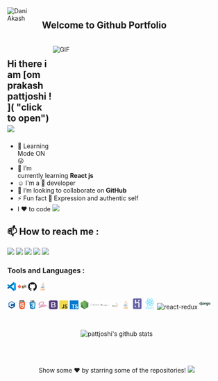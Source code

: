 <img align="left" width="80" height="80" alt="Dani Akash" src="https://media2.giphy.com/media/79uMvMuByazSk1cZUX/giphy.gif?cid=ecf05e473ocvmlvn2df8dfx3uh3hrkom2vtc1e4udmv8z640&rid=giphy.gif&ct=s"/>     
 
## Welcome to  Github Portfolio 
<br>
 
<img align="right" alt="GIF" src="https://github.com/abhisheknaiidu/abhisheknaiidu/blob/master/code.gif?raw=true" width="399" height="278" />

## Hi there i am [om prakash pattjoshi ! ](  "click to open") <img src="https://media.giphy.com/media/hvRJCLFzcasrR4ia7z/giphy.gif" width="22px" >




- 🌱 Learning Mode ON 😜
- 🌱 I’m currently learning **React js**
-  :relaxed: I'm a 🚀 developer 
- 👯 I’m looking to collaborate on **GitHub**
- ⚡ Fun fact 🎂 Expression and authentic self 
 - I ❤️ to code <img src="https://media.giphy.com/media/WUlplcMpOCEmTGBtBW/giphy.gif" width="30"/>


## :mailbox: How to reach me : 
[<img src="https://img.icons8.com/bubbles/50/000000/gmail.png"/>](mailto:omprakashpattjoshi123@gmail.com)
[<img target="_blank" src="https://img.icons8.com/bubbles/50/000000/linkedin.png"/>](https://www.linkedin.com/in/om-prakash-pattjoshi-/)
[<img target="_blank" src="https://img.icons8.com/bubbles/50/000000/facebook.png"/>](https://www.facebook.com/om.pattjoshi/)
[<img target="_blank" src="https://img.icons8.com/bubbles/50/000000/instagram-new.png"/>](https://www.instagram.com/om_pattjoshi/)
[<img target="_blank" src="https://img.icons8.com/bubbles/50/000000/twitter.png"/>](https://twitter.com/Omprakshp3/)

### Tools and Languages :
<code><img height="20" src="https://raw.githubusercontent.com/github/explore/80688e429a7d4ef2fca1e82350fe8e3517d3494d/topics/visual-studio-code/visual-studio-code.png"></code>
<code><img height="20" src="https://raw.githubusercontent.com/github/explore/80688e429a7d4ef2fca1e82350fe8e3517d3494d/topics/git/git.png"></code>
<code><img height="20" src="https://raw.githubusercontent.com/github/explore/78df643247d429f6cc873026c0622819ad797942/topics/github/github.png"></code>
<code><img height="20" src="https://raw.githubusercontent.com/github/explore/80688e429a7d4ef2fca1e82350fe8e3517d3494d/topics/java/java.png"></code>

<code><img height="20" src="https://raw.githubusercontent.com/github/explore/80688e429a7d4ef2fca1e82350fe8e3517d3494d/topics/c/c.png"></code>
<code><img height="20" src="https://raw.githubusercontent.com/github/explore/80688e429a7d4ef2fca1e82350fe8e3517d3494d/topics/html/html.png"></code>
<code><img height="20" src="https://raw.githubusercontent.com/github/explore/80688e429a7d4ef2fca1e82350fe8e3517d3494d/topics/css/css.png"></code>
<code><img height="20" src="https://raw.githubusercontent.com/github/explore/80688e429a7d4ef2fca1e82350fe8e3517d3494d/topics/sass/sass.png"></code>
<code><img height="20" src="https://raw.githubusercontent.com/github/explore/80688e429a7d4ef2fca1e82350fe8e3517d3494d/topics/bootstrap/bootstrap.png"></code>
<code><img height="20" src="https://raw.githubusercontent.com/github/explore/80688e429a7d4ef2fca1e82350fe8e3517d3494d/topics/javascript/javascript.png"></code>
<code><img height="20" src="https://raw.githubusercontent.com/github/explore/80688e429a7d4ef2fca1e82350fe8e3517d3494d/topics/typescript/typescript.png"></code>
<code><img height="20" src="https://raw.githubusercontent.com/github/explore/80688e429a7d4ef2fca1e82350fe8e3517d3494d/topics/nodejs/nodejs.png"></code> 
<code><img height="20" src="https://raw.githubusercontent.com/github/explore/80688e429a7d4ef2fca1e82350fe8e3517d3494d/topics/express/express.png"></code>
<code><img height="20" src="https://raw.githubusercontent.com/github/explore/80688e429a7d4ef2fca1e82350fe8e3517d3494d/topics/mongodb/mongodb.png"></code>
<code><img height="20" src="https://raw.githubusercontent.com/github/explore/80688e429a7d4ef2fca1e82350fe8e3517d3494d/topics/mysql/mysql.png"></code>
<code><img height="20" src="https://raw.githubusercontent.com/github/explore/80688e429a7d4ef2fca1e82350fe8e3517d3494d/topics/java/java.png"></code>
<code><img src="https://raw.githubusercontent.com/devicons/devicon/master/icons/heroku/heroku-plain.svg" alt="heroku" width="25" height="25" /></code>
<code><img src="https://raw.githubusercontent.com/devicons/devicon/master/icons/react/react-original-wordmark.svg" alt="react" width="25" height="25" /></code>
<img src="https://raw.githubusercontent.com/reduxjs/redux/master/logo/logo.png" alt="react-redux" width="25" height="25" />
<img src="https://raw.githubusercontent.com/github/explore/80688e429a7d4ef2fca1e82350fe8e3517d3494d/topics/django/django.png" width="25" height="25" />



<br>

<div align="center">
  
![pattjoshi's github stats](https://github-readme-stats.vercel.app/api?username=pattjoshi&show_icons=true&theme=tokyonight)
</div>
<br>
</br>
</div>
<div align="center">
 <br>
 Show some ❤️ by starring some of the repositories! <img src="https://media.giphy.com/media/LnQjpWaON8nhr21vNW/giphy.gif" width="60"> 
</div>

